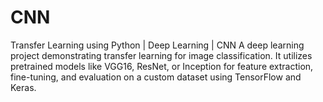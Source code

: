 # CNN
Transfer Learning using Python | Deep Learning | CNN A deep learning project demonstrating transfer learning for image classification. It utilizes pretrained models like VGG16, ResNet, or Inception for feature extraction, fine-tuning, and evaluation on a custom dataset using TensorFlow and Keras.

